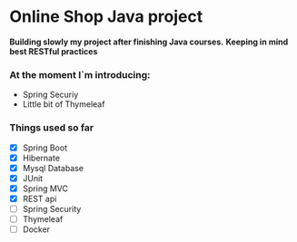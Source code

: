 # Online Shop Java project

**Building slowly my project after finishing Java courses.**
**Keeping in mind best RESTful practices**

### At the moment I`m introducing:

- Spring Securiy
- Little bit of Thymeleaf

### Things used so far

- [x] Spring Boot
- [x] Hibernate
- [x] Mysql Database
- [x] JUnit
- [x] Spring MVC
- [x] REST api
- [ ] Spring Security
- [ ] Thymeleaf
- [ ] Docker
